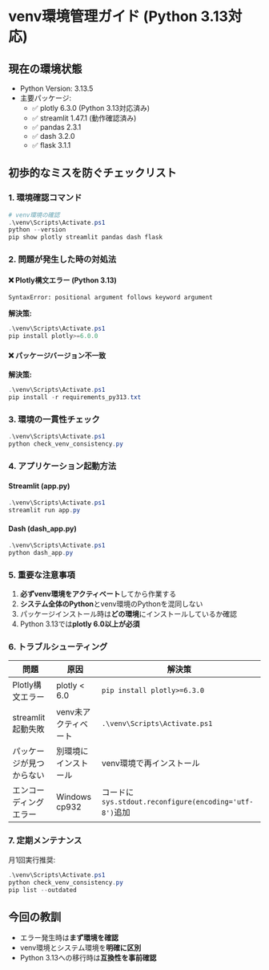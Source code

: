 # venv環境管理ガイド (Python 3.13対応)

## 現在の環境状態
- Python Version: 3.13.5
- 主要パッケージ:
  - ✅ plotly 6.3.0 (Python 3.13対応済み)
  - ✅ streamlit 1.47.1 (動作確認済み)
  - ✅ pandas 2.3.1
  - ✅ dash 3.2.0
  - ✅ flask 3.1.1

## 初歩的なミスを防ぐチェックリスト

### 1. 環境確認コマンド
```powershell
# venv環境の確認
.\venv\Scripts\Activate.ps1
python --version
pip show plotly streamlit pandas dash flask
```

### 2. 問題が発生した時の対処法

#### ❌ Plotly構文エラー (Python 3.13)
```
SyntaxError: positional argument follows keyword argument
```
**解決策:**
```powershell
.\venv\Scripts\Activate.ps1
pip install plotly>=6.0.0
```

#### ❌ パッケージバージョン不一致
**解決策:**
```powershell
.\venv\Scripts\Activate.ps1
pip install -r requirements_py313.txt
```

### 3. 環境の一貫性チェック
```powershell
.\venv\Scripts\Activate.ps1
python check_venv_consistency.py
```

### 4. アプリケーション起動方法

#### Streamlit (app.py)
```powershell
.\venv\Scripts\Activate.ps1
streamlit run app.py
```

#### Dash (dash_app.py)
```powershell
.\venv\Scripts\Activate.ps1
python dash_app.py
```

### 5. 重要な注意事項

1. **必ずvenv環境をアクティベート**してから作業する
2. **システム全体のPython**とvenv環境のPythonを混同しない
3. パッケージインストール時は**どの環境**にインストールしているか確認
4. Python 3.13では**plotly 6.0以上が必須**

### 6. トラブルシューティング

| 問題 | 原因 | 解決策 |
|------|------|--------|
| Plotly構文エラー | plotly < 6.0 | `pip install plotly>=6.3.0` |
| streamlit起動失敗 | venv未アクティベート | `.\venv\Scripts\Activate.ps1` |
| パッケージが見つからない | 別環境にインストール | venv環境で再インストール |
| エンコーディングエラー | Windows cp932 | コードに`sys.stdout.reconfigure(encoding='utf-8')`追加 |

### 7. 定期メンテナンス

月1回実行推奨:
```powershell
.\venv\Scripts\Activate.ps1
python check_venv_consistency.py
pip list --outdated
```

## 今回の教訓
- エラー発生時は**まず環境を確認**
- venv環境とシステム環境を**明確に区別**
- Python 3.13への移行時は**互換性を事前確認**